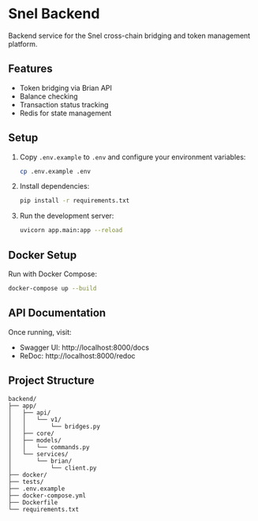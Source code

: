 # Snel Backend

Backend service for the Snel cross-chain bridging and token management platform.

## Features

- Token bridging via Brian API
- Balance checking
- Transaction status tracking
- Redis for state management

## Setup

1. Copy `.env.example` to `.env` and configure your environment variables:

   ```bash
   cp .env.example .env
   ```

2. Install dependencies:

   ```bash
   pip install -r requirements.txt
   ```

3. Run the development server:
   ```bash
   uvicorn app.main:app --reload
   ```

## Docker Setup

Run with Docker Compose:

```bash
docker-compose up --build
```

## API Documentation

Once running, visit:

- Swagger UI: http://localhost:8000/docs
- ReDoc: http://localhost:8000/redoc

## Project Structure

```
backend/
├── app/
│   ├── api/
│   │   └── v1/
│   │       └── bridges.py
│   ├── core/
│   ├── models/
│   │   └── commands.py
│   └── services/
│       └── brian/
│           └── client.py
├── docker/
├── tests/
├── .env.example
├── docker-compose.yml
├── Dockerfile
└── requirements.txt
```
